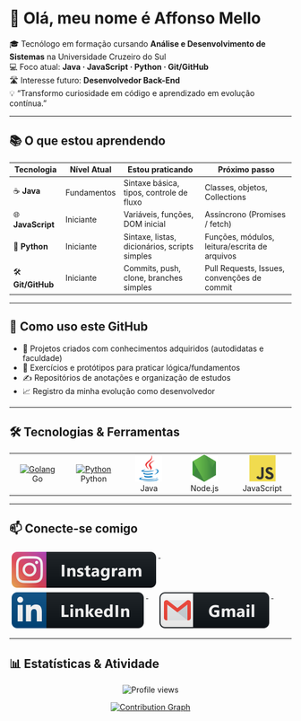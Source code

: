 # 👋 Olá, meu nome é Affonso Mello

🎓 Tecnólogo em formação cursando **Análise e Desenvolvimento de Sistemas** na Universidade Cruzeiro do Sul  
💻 Foco atual: **Java · JavaScript · Python · Git/GitHub**  
🛣️ Interesse futuro: **Desenvolvedor Back-End**  
💡 “Transformo curiosidade em código e aprendizado em evolução contínua.”

---

## 📚 O que estou aprendendo

| Tecnologia | Nível Atual | Estou praticando | Próximo passo |
|------------|-------------|------------------|---------------|
| ☕ **Java** | Fundamentos | Sintaxe básica, tipos, controle de fluxo | Classes, objetos, Collections |
| 🌐 **JavaScript** | Iniciante | Variáveis, funções, DOM inicial | Assíncrono (Promises / fetch) |
| 🐍 **Python** | Iniciante | Sintaxe, listas, dicionários, scripts simples | Funções, módulos, leitura/escrita de arquivos |
| 🛠️ **Git/GitHub** | Iniciante | Commits, push, clone, branches simples | Pull Requests, Issues, convenções de commit |

---

## 📌 Como uso este GitHub

- 🧪 Projetos criados com conhecimentos adquiridos (autodidatas e faculdade)  
- 📂 Exercícios e protótipos para praticar lógica/fundamentos  
- ✍️ Repositórios de anotações e organização de estudos  
- 📈 Registro da minha evolução como desenvolvedor  

---

## 🛠️ Tecnologias & Ferramentas

<table>
  <tr>
    <td align="center" width="96">
      <a href="https://github.com/EkoEdyPurwanto/EkoEdyPurwanto/raw/main/resources/ICLA/Go.svg">
        <img src="https://github.com/EkoEdyPurwanto/EkoEdyPurwanto/raw/main/resources/ICLA/Go.svg" width="48" height="48" alt="Golang" />
      </a>
      <br>Go
    </td>
    <td align="center" width="96">
      <a href="https://github.com/MacroPower/MacroPower/raw/master/img/python-original.svg">
        <img src="https://github.com/MacroPower/MacroPower/raw/master/img/python-original.svg" width="48" height="48" alt="Python" />
      </a>
      <br>Python
    </td>
    <td align="center" width="96">
      <a href="https://www.java.com/">
        <img src="https://raw.githubusercontent.com/devicons/devicon/master/icons/java/java-original.svg" width="48" height="48" alt="Java" />
      </a>
      <br>Java
    </td>
    <td align="center" width="96">
      <a href="https://nodejs.org/">
        <img src="https://raw.githubusercontent.com/devicons/devicon/master/icons/nodejs/nodejs-original.svg" width="48" height="48" alt="Node.js" />
      </a>
      <br>Node.js
    </td>
    <td align="center" width="96">
      <a href="https://github.com/dgfug/MacroPower#macropower-tech">
        <img src="https://raw.githubusercontent.com/devicons/devicon/master/icons/javascript/javascript-original.svg" width="48" height="48" alt="JavaScript" />
      </a>
      <br>JavaScript
    </td>
  </tr>
</table>

---

## 📫 Conecte-se comigo


  <a href="https://www.instagram.com/affonso.z/">
    <img src="https://raw.githubusercontent.com/AbhishekMaira10/AbhishekMaira10/master/Resources/svg/instagram.svg" alt="instagram" style="vertical-align:top; margin:4px">
  </a>&nbsp;&nbsp;&nbsp;
  <a href="https://www.linkedin.com/in/affonso-mello/">
    <img src="https://raw.githubusercontent.com/AbhishekMaira10/AbhishekMaira10/master/Resources/svg/linkedin.svg" alt="linkedin" style="vertical-align:top; margin:4px">
  </a>&nbsp;&nbsp;&nbsp;
  <a href="mailto:affisno.mello@yahoo.com.br">
    <img src="https://raw.githubusercontent.com/AbhishekMaira10/AbhishekMaira10/master/Resources/svg/gmail.svg" alt="email" style="vertical-align:top; margin:4px">
  </a>&nbsp;&nbsp;&nbsp;


---

## 📊 Estatísticas & Atividade

<p align="center">
  <img src="https://komarev.com/ghpvc/?username=AffonsoMello&label=Visitas&color=0e75b6&style=flat" alt="Profile views" />
</p>

<p align="center">
  <a href="https://github.com/AffonsoMello">
    <img src="https://github-readme-activity-graph.vercel.app/graph?username=AffonsoMello&theme=github-dark&hide_border=true&area=true" alt="Contribution Graph" />
  </a>
</p>
